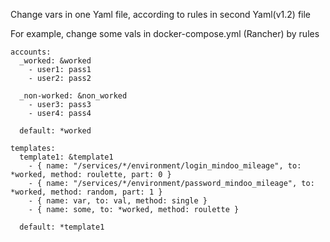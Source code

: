 Change vars in one Yaml file, according to rules in second Yaml(v1.2) file

For example, change some vals in docker-compose.yml (Rancher) by rules

```
accounts:
  _worked: &worked
    - user1: pass1
    - user2: pass2

  _non-worked: &non_worked
    - user3: pass3 
    - user4: pass4 

  default: *worked

templates:
  template1: &template1
    - { name: "/services/*/environment/login_mindoo_mileage", to: *worked, method: roulette, part: 0 }
    - { name: "/services/*/environment/password_mindoo_mileage", to: *worked, method: random, part: 1 }
    - { name: var, to: val, method: single }
    - { name: some, to: *worked, method: roulette }

  default: *template1
```
